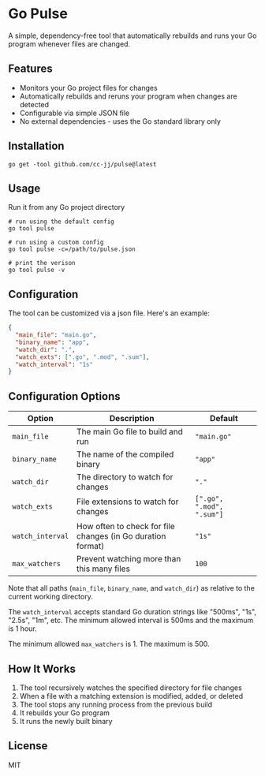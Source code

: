 # Go Pulse

A simple, dependency-free tool that automatically rebuilds and runs your Go program whenever files are changed.

## Features

- Monitors your Go project files for changes
- Automatically rebuilds and reruns your program when changes are detected
- Configurable via simple JSON file
- No external dependencies - uses the Go standard library only

## Installation

```
go get -tool github.com/cc-jj/pulse@latest

```

## Usage

Run it from any Go project directory

```
# run using the default config
go tool pulse

# run using a custom config
go tool pulse -c=/path/to/pulse.json

# print the verison
go tool pulse -v
```

## Configuration

The tool can be customized via a json file. Here's an example:

```json
{
  "main_file": "main.go",
  "binary_name": "app",
  "watch_dir": ".",
  "watch_exts": [".go", ".mod", ".sum"],
  "watch_interval": "1s"
}
```

## Configuration Options

| Option           | Description                                                 | Default                   |
| ---------------- | ----------------------------------------------------------- | ------------------------- |
| `main_file`      | The main Go file to build and run                           | `"main.go"`               |
| `binary_name`    | The name of the compiled binary                             | `"app"`                   |
| `watch_dir`      | The directory to watch for changes                          | `"."`                     |
| `watch_exts`     | File extensions to watch for changes                        | `[".go", ".mod", ".sum"]` |
| `watch_interval` | How often to check for file changes (in Go duration format) | `"1s"`                    |
| `max_watchers`   | Prevent watching more than this many files                  | `100`                     |

Note that all paths (`main_file`, `binary_name`, and `watch_dir`) as relative to the current working directory.

The `watch_interval` accepts standard Go duration strings like "500ms", "1s", "2.5s", "1m", etc. The minimum allowed interval is 500ms and the maximum is 1 hour.

The minimum allowed `max_watchers` is 1. The maximum is 500.

## How It Works

1. The tool recursively watches the specified directory for file changes
2. When a file with a matching extension is modified, added, or deleted
3. The tool stops any running process from the previous build
4. It rebuilds your Go program
5. It runs the newly built binary

## License

MIT
